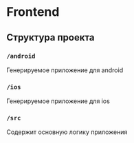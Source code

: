 # Frontend

## Структура проекта

### `/android`

Генерируемое приложение для android

### `/ios`

Генерируемое приложение для ios

### `/src`

Содержит основную логику приложения
